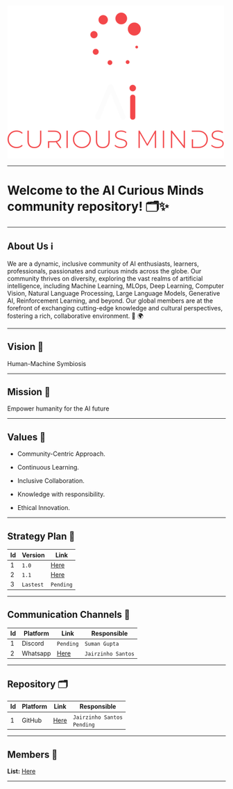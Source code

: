![AI Curious Minds](General/Logos/FullLogo/500x500/AICM_FullLogo_RedWhite-500x500.png)

---

# Welcome to the AI Curious Minds community repository! 🗂️✨

---

## About Us ℹ️

We are a dynamic, inclusive community of AI enthusiasts, learners, professionals, passionates and curious minds across the globe. Our community thrives on diversity, exploring the vast realms of artificial intelligence, including Machine Learning, MLOps, Deep Learning, Computer Vision, Natural Language Processing, Large Language Models, Generative AI, Reinforcement Learning, and beyond. Our global members are at the forefront of exchanging cutting-edge knowledge and cultural perspectives, fostering a rich, collaborative environment. 💼 🌍

---

##  Vision 🔭

Human-Machine Symbiosis​

--- 

##  Mission 🚀

Empower humanity for the AI future​

--- 

##  Values 🌱

- Community-Centric Approach.​

- Continuous Learning.​

- Inclusive Collaboration.​

- Knowledge with responsibility.​

- Ethical Innovation.

---

## Strategy Plan 📅

| Id | Version | Link |
| --- | --- | --- |
| 1 | `1.0` | [Here](SP/ORACLES_FSP_Q124_v1.0.1.pdf) |
| 2 | `1.1` | [Here](SP/ORACLES_FSP_Q124_v1.1.2.pdf) |
| 3 | `Lastest` | `Pending` |

---

## Communication Channels 📢

| Id | Platform | Link | Responsible |
| --- | --- | --- | --- |
| 1 | Discord | `Pending` | `Suman Gupta` |
| 2 | Whatsapp | [Here](https://chat.whatsapp.com/GcoLPpQV58gICfub8JJhGW) | `Jairzinho Santos` |

---

## Repository 🗂️

| Id | Platform | Link | Responsible |
| --- | --- | --- | --- |
| 1 | GitHub | [Here](https://github.com/aicuriousminds/SPARTANS.git) | `Jairzinho Santos` <br> `Pending` |

---

## Members 👥

**List:** [Here](General/Members/README.md)

---
